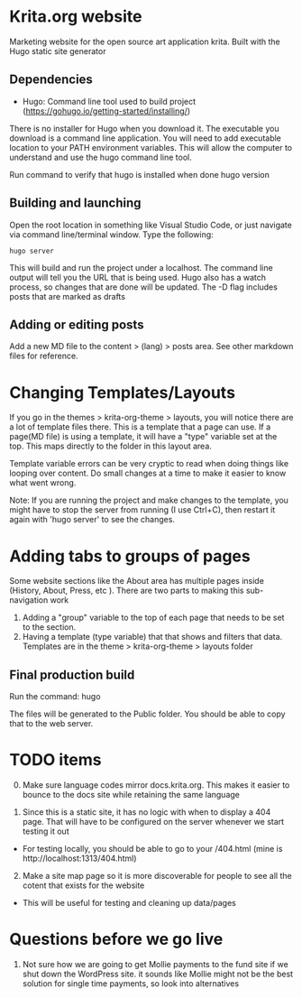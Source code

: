 # Krita.org website

Marketing website for the open source art application krita. Built with the Hugo static site generator

## Dependencies

- Hugo: Command line tool used to build project (https://gohugo.io/getting-started/installing/)

There is no installer for Hugo when you download it. The executable you download is a command line application. You will need to add executable location to your PATH environment variables. This will allow the computer to understand and use the hugo command line tool.

Run command to verify that hugo is installed when done
    hugo version


## Building and launching

Open the root location in something like Visual Studio Code, or just navigate via command line/terminal window. Type the following:

    hugo server

This will build and run the project under a localhost. The command line output will tell you the URL that is being used. Hugo also has a watch process, so changes that are done will be updated. The -D flag includes posts that are marked as drafts

## Adding or editing posts

Add a new MD file to the content > (lang) > posts area. See other markdown files for reference.

# Changing Templates/Layouts

If you go in the themes > krita-org-theme > layouts, you will notice there are a lot of template files there. This is a template that a page can use. If a page(MD file) is using a template, it will have a "type" variable set at the top. This maps directly to the folder in this layout area.

Template variable errors can be very cryptic to read when doing things like looping over content. Do small changes at a time to make it easier to know what went wrong.

Note: If you are running the project and make changes to the template, you might have to stop the server from running (I use Ctrl+C), then restart it again with 'hugo server' to see the changes.

# Adding tabs to groups of pages

Some website sections like the About area has multiple pages inside (History, About, Press, etc ). There are two parts to making this sub-navigation work
1. Adding a "group" variable to the top of each page that needs to be set to the section.
2. Having a template (type variable) that that shows and filters that data. Templates are in the theme > krita-org-theme > layouts folder



## Final production build

Run the command: 
    hugo

The files will be generated to the Public folder. You should be able to copy that to the web server.


# TODO items
0. Make sure language codes mirror docs.krita.org. This makes it easier to bounce to the docs site while retaining the same language

1. Since this is a static site, it has no logic with when to display a 404 page. That will have to be configured on the server whenever we start testing it out
- For testing locally, you should be able to go to your /404.html (mine is http://localhost:1313/404.html)

2. Make a site map page so it is more discoverable for people to see all the cotent that exists for the website
- This will be useful for testing and cleaning up data/pages


# Questions before we go live
1. Not sure how we are going to get Mollie payments to the fund site if we shut down the WordPress site. it sounds like Mollie might not be the best solution for single time payments, so look into alternatives


